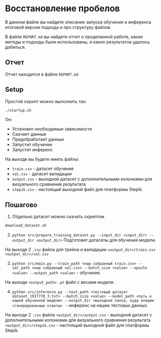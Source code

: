 # Восстановление пробелов

В данном файле вы найдете описание запуска обучения и инференса итоговой версии подхода и про структуру файлов.

В файле `REPORT.md` вы найдете отчет о проделанной работе, какие методы и подходы были использованы, и каких результатов удалось добиться.

## Отчет

Отчет находится в файле `REPORT.md`

## Setup

Простой скрипт можно выполнить так:

```bash
./startup.sh
```

Он:
- Установит необходимые зависимости
- Скачает данные
- Предобработает данные
- Запустит обучение
- Запустит инференс

На выходе вы будете иметь файлы:
- `train.csv` - датасет обучения
- `val.csv` - датасет валидации
- `output.csv` - выходной датасет с дополнительными колонками для визуального сравнения результата
- `stepik.csv` - настоящий выходной файл для платформы Stepik.

## Пошагово

1. Отдельно датасет можно скачать скриптом
```bash
download_dataset.sh
```

2. `python src/prepare_training_dataset.py --input_dir <input_dir> --output_dir <output_dir>` Подготовит датасеты для обучения модели. 

На выходе 2 `.csv` файла для трейна и валидации `<output_dir>/train.csv` `<output_dir>/val.csv`

3. `python src/main.py --train_path <наш собранный train.csv> --val_path <наш собранный val.csv> --batch_size <value> --epochs <value> --output_path <value>` - обучение.

На выходе `<output_path>` `.pt` файл с весами модели.

4. `python src/inference.py --test_path <тестовый датасет dataset_1937770_3.txt> --batch_size <value> --model_path <путь к нашей обученной модели> --output_dir <выходная папка, куда кладем сгенерированные ответы> ` - инференс на наших тестовых данных.

На выходе 2 `.csv` файла `<output_dir>/output.csv` - выходной датасет с дополнительными колонками для визуального сравнения результата `<output_dir>/stepik.csv` - настоящий выходной файл для платформы Stepik.

